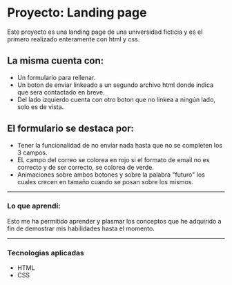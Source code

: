 # Proyecto: Landing page

Este proyecto es una landing page de una universidad ficticia y es el primero realizado enteramente con html y css. 

## La misma cuenta con:
- Un formulario para rellenar.
- Un boton de enviar linkeado a un segundo archivo html donde indica que sera contactado en breve. 
- Del lado izquierdo cuenta con otro boton que no linkea a ningún lado, solo es de vista.

## El formulario se destaca por:  
- Tener la funcionalidad de no enviar nada hasta que no se completen los 3 campos.
- EL campo del correo se colorea en rojo si el formato de email no es correcto y de ser correcto, se colorea de verde.
- Animaciones sobre ambos botones y sobre la palabra "futuro" los cuales crecen en tamaño cuando se posan sobre los mismos.

---

### Lo que aprendí:
Esto me ha permitido aprender y plasmar los conceptos que he adquirido a fin de demostrar mis habilidades hasta el momento.

---

### Tecnologias aplicadas
- HTML
- CSS

